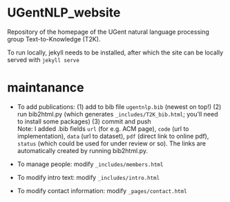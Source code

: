 # UGentNLP_website
Repository of the homepage of the UGent natural language processing group Text-to-Knowledge (T2K).

To run locally, jekyll needs to be installed, after which the site can be locally served with
`jekyll serve`


# maintanance

- To add publications:
(1) add to bib file `ugentnlp.bib` (newest on top!)
(2) run bib2html.py (which generates `_includes/T2K_bib.html`; you'll need to install some packages)
(3) commit and push <br />
Note: I added .bib fields `url` (for e.g. ACM page), `code` (url to implementation), `data` (url to dataset),
`pdf` (direct link to online pdf), `status` (which could be used for under review or so).
The links are automatically created by running bib2html.py.


- To manage people: modify `_includes/members.html`
- To modify intro text: modify `_includes/intro.html`
- To modify contact information: modify `_pages/contact.html`
